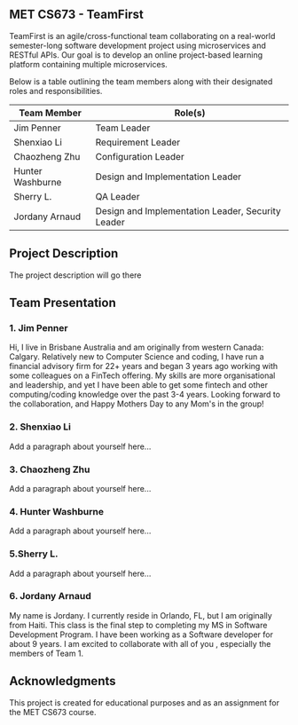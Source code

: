 ## MET CS673 - TeamFirst
TeamFirst is an agile/cross-functional team collaborating on a real-world semester-long software development project using microservices and RESTful APIs. Our goal is to develop an online project-based learning platform containing multiple microservices.

Below is a table outlining the team members along with their designated roles and responsibilities.

| Team Member      | Role(s)                                           |
|------------------|---------------------------------------------------|
| Jim Penner       | Team Leader                                       |
| Shenxiao Li      | Requirement Leader                                |
| Chaozheng Zhu    | Configuration Leader                              |
| Hunter Washburne | Design and Implementation Leader                  |
| Sherry L.        | QA Leader                                         |
| Jordany Arnaud   | Design and Implementation Leader, Security Leader |

## Project Description
The project description will go there


## Team Presentation

### 1. Jim Penner
Hi, I live in Brisbane Australia and am originally from western Canada:  Calgary.  Relatively new to Computer Science and coding, I have run a financial advisory firm for 22+ years and began 3 years ago working with some colleagues on a FinTech offering.  My skills are more organisational and leadership, and yet I have been able to get some fintech and other computing/coding knowledge over the past 3-4 years.  Looking forward to the collaboration, and Happy Mothers Day to any Mom's in the group!  

### 2. Shenxiao Li
Add a paragraph about yourself here...

### 3. Chaozheng Zhu
Add a paragraph about yourself here...

### 4. Hunter Washburne
Add a paragraph about yourself here...

### 5.Sherry L.
Add a paragraph about yourself here...

### 6. Jordany Arnaud
My name is Jordany. I currently reside in Orlando, FL, but I am originally from Haiti. This class is the final step to completing my MS in Software Development Program. I have been working as a Software developer for about  9 years. I am excited to collaborate with all of you , especially the members of Team 1.

## Acknowledgments
This project is created for educational purposes and as an assignment for the MET CS673 course.
